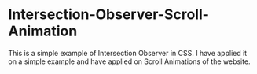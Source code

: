 # Intersection-Observer-Scroll-Animation
This is a simple example of Intersection Observer in CSS. I have applied it on a simple example and have applied on Scroll Animations of the website.
